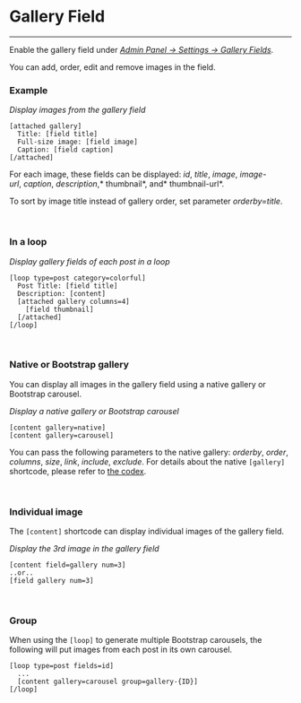 
# Gallery Field

---


Enable the gallery field under [*Admin Panel -> Settings -&gt; Gallery Fields*](options-general.php?page=ccs_gallery_field_settings).

You can add, order, edit and remove images in the field.



### Example

*Display images from the gallery field*

~~~
[attached gallery]
  Title: [field title]
  Full-size image: [field image]
  Caption: [field caption]
[/attached]
~~~

For each image, these fields can be displayed: *id*, *title*, *image*, *image-url*, *caption*, *description*,* thumbnail*, and* thumbnail-url*.

To sort by image title instead of gallery order, set parameter *orderby=title*.

&nbsp;

### In a loop

*Display gallery fields of each post in a loop*

~~~
[loop type=post category=colorful]
  Post Title: [field title]
  Description: [content]
  [attached gallery columns=4]
    [field thumbnail]
  [/attached]
[/loop]
~~~

&nbsp;

### Native or Bootstrap gallery


You can display all images in the gallery field using a native gallery or Bootstrap carousel.

*Display a native gallery or Bootstrap carousel*

~~~
[content gallery=native]
[content gallery=carousel]
~~~


You can pass the following parameters to the native gallery: *orderby*, *order*, *columns*, *size*, *link*, *include*, *exclude*. For details about the native `[gallery]` shortcode, please refer to [the codex](http://codex.wordpress.org/Gallery_Shortcode).

&nbsp;

### Individual image


The `[content]` shortcode can display individual images of the gallery field.

*Display the 3rd image in the gallery field*

~~~
[content field=gallery num=3]
..or..
[field gallery num=3]
~~~

&nbsp;

### Group

When using the `[loop]` to generate multiple Bootstrap carousels, the following will put images from each post in its own carousel.

~~~
[loop type=post fields=id]
  ...
  [content gallery=carousel group=gallery-{ID}]
[/loop]
~~~
